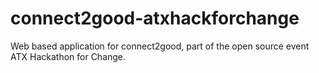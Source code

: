 connect2good-atxhackforchange
=============================

Web based application for connect2good, part of the open source event ATX Hackathon for Change.
